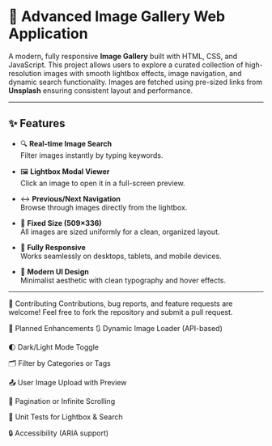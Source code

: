 # 🌄 Advanced Image Gallery Web Application

A modern, fully responsive **Image Gallery** built with HTML, CSS, and JavaScript. This project allows users to explore a curated collection of high-resolution images with smooth lightbox effects, image navigation, and dynamic search functionality. Images are fetched using pre-sized links from **Unsplash** ensuring consistent layout and performance.

---

## ✨ Features

- 🔍 **Real-time Image Search**  
  Filter images instantly by typing keywords.

- 🖼️ **Lightbox Modal Viewer**  
  Click an image to open it in a full-screen preview.

- ↔️ **Previous/Next Navigation**  
  Browse through images directly from the lightbox.

- 📐 **Fixed Size (509×336)**  
  All images are sized uniformly for a clean, organized layout.

- 📱 **Fully Responsive**  
  Works seamlessly on desktops, tablets, and mobile devices.

- 🎨 **Modern UI Design**  
  Minimalist aesthetic with clean typography and hover effects.

---
🤝 Contributing
Contributions, bug reports, and feature requests are welcome!
Feel free to fork the repository and submit a pull request.

📌 Planned Enhancements
 🔃 Dynamic Image Loader (API-based)

 🌓 Dark/Light Mode Toggle

 🗂️ Filter by Categories or Tags

 📤 User Image Upload with Preview

 🔢 Pagination or Infinite Scrolling

 🧪 Unit Tests for Lightbox & Search

 🔒 Accessibility (ARIA support)
